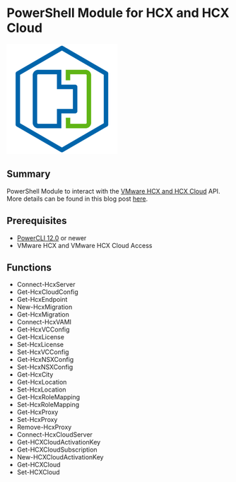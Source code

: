 # PowerShell Module for HCX and HCX Cloud

![](vmware-hcx-icon.png)

## Summary

PowerShell Module to interact with the [VMware HCX and HCX Cloud](https://cloud.vmware.com/vmware-hcx) API. More details can be found in this blog post [here](https://www.virtuallyghetto.com/2019/03/automating-complete-hcx-deployment-and-configuration-to-first-cloud-migration-using-powercli.html).

## Prerequisites
* [PowerCLI 12.0](https://code.vmware.com/web/tool/12.0.0/vmware-powercli) or newer
* VMware HCX and VMware HCX Cloud Access

## Functions

* Connect-HcxServer
* Get-HcxCloudConfig
* Get-HcxEndpoint
* New-HcxMigration
* Get-HcxMigration
* Connect-HcxVAMI
* Get-HcxVCConfig
* Get-HcxLicense
* Set-HcxLicense
* Set-HcxVCConfig
* Get-HcxNSXConfig
* Set-HcxNSXConfig
* Get-HcxCity
* Get-HcxLocation
* Set-HcxLocation
* Get-HcxRoleMapping
* Set-HcxRoleMapping
* Get-HcxProxy
* Set-HcxProxy
* Remove-HcxProxy
* Connect-HcxCloudServer
* Get-HCXCloudActivationKey
* Get-HCXCloudSubscription
* New-HCXCloudActivationKey
* Get-HCXCloud
* Set-HCXCloud